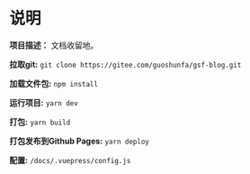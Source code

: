 # 说明

**项目描述：** 文档收留地。

**拉取git:**        `git clone https://gitee.com/guoshunfa/gsf-blog.git`

**加载文件包:**      `npm install`

**运行项目:**        `yarn dev`

**打包:**           `yarn build`

**打包发布到Github Pages:**     `yarn deploy`

**配置:**           `/docs/.vuepress/config.js`
